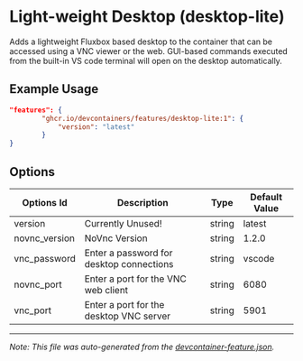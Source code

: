 
# Light-weight Desktop (desktop-lite)

Adds a lightweight Fluxbox based desktop to the container that can be accessed using a VNC viewer or the web. GUI-based commands executed from the built-in VS code terminal will open on the desktop automatically.

## Example Usage

```json
"features": {
        "ghcr.io/devcontainers/features/desktop-lite:1": {
            "version": "latest"
        }
}
```

## Options

| Options Id | Description | Type | Default Value |
|-----|-----|-----|-----|
| version | Currently Unused! | string | latest |
| novnc_version | NoVnc Version | string | 1.2.0 |
| vnc_password | Enter a password for desktop connections | string | vscode |
| novnc_port | Enter a port for the VNC web client | string | 6080 |
| vnc_port | Enter a port for the desktop VNC server | string | 5901 |

---

_Note: This file was auto-generated from the [devcontainer-feature.json](./devcontainer-feature.json)._
